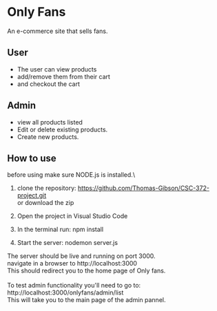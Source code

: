 # Only Fans
An e-commerce site that sells fans.

## User

- The user can view products
- add/remove them from their cart
- and checkout the cart

## Admin
- view all products listed
- Edit or delete existing products.
- Create new products.

## How to use
before using make sure NODE.js is installed.\

1. clone the repository: https://github.com/Thomas-Gibson/CSC-372-project.git \
   or download the zip

2. Open the project in Visual Studio Code
3. In the terminal run: npm install
4. Start the server: nodemon server.js

The server should be live and running on port 3000.\
navigate in a browser to http://localhost:3000\
This should redirect you to the home page of Only fans.\
\
To test admin functionality you'll need to go to: http://localhost:3000/onlyfans/admin/list\
This will take you to the main page of the admin pannel.
